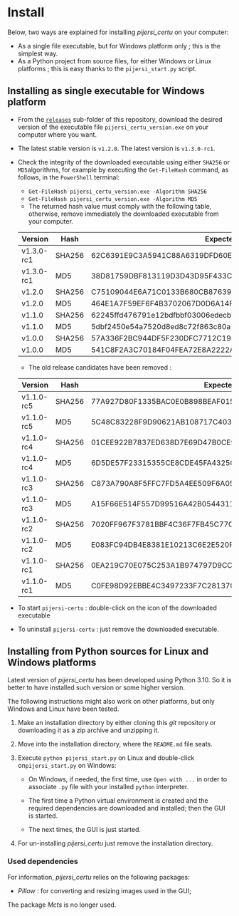 # Install

Below, two ways are explained for installing *pijersi_certu* on your computer:

- As a single file executable, but for Windows platform only ; this is the simplest way.
- As a Python project from source files, for either Windows or Linux platforms ; this is easy thanks to the `pijersi_start.py` script.

## Installing as single executable for Windows platform

- From the  [`releases`](../releases) sub-folder of this repository, download the desired version of the executable file `pijersi_certu_version.exe` on your computer where you want.
- The latest stable version is `v1.2.0`. The latest version is `v1.3.0-rc1`.
- Check the integrity of the downloaded executable using either `SHA256` or `MD5`algorithms, for example by executing the `Get-FileHash` command, as follows, in the `PowerShell` terminal:
  - `Get-FileHash pijersi_certu_version.exe -Algorithm SHA256`
  - `Get-FileHash pijersi_certu_version.exe -Algorithm MD5`
  - The returned hash value must comply with the following table, otherwise, remove immediately the downloaded executable from your computer.

  | Version     | Hash   | Expected hash value                                              |
  | ----------- | ------ | ---------------------------------------------------------------- |
  | v1.3.0-rc1  | SHA256 | 62C6391E9C3A5941C88A6319DFD60ECEA69898C7DE46687C53ADBA614E55F7DE |
  | v1.3.0-rc1  | MD5    | 38D81759DBF813119D3D43D95F433C60                                 |
  | v1.2.0      | SHA256 | C75109044E6A71C0133B680CB87639A1BF5022F700E8FBC4D98AB5FAC61129C8 |
  | v1.2.0      | MD5    | 464E1A7F59EF6F4B3702067D0D6A14F3                                 |
  | v1.1.0      | SHA256 | 62245ffd476791e12bdfbbf03006edecbd9742a6faa2c14917eee37126e9dbd4 |
  | v1.1.0      | MD5    | 5dbf2450e54a7520d8ed8c72f863c80a                                 |
  | v1.0.0      | SHA256 | 57A336F2BC944DF5F230DFC7712C198ED95013C1A2D842DC6F0EDE3FBF985B36 |
  | v1.0.0      | MD5    | 541C8F2A3C70184F04FEA72E8A2222A8                                 |

  - The old release candidates have been removed :

   | Version    | Hash   | Expected hash value                                              |
   | ---------- | ------ | ---------------------------------------------------------------- |
   | v1.1.0-rc5 | SHA256 | 77A927D80F1335BAC0E0B898BEAF015878D838A4CF0E395805C121FC65C56BA0 |
   | v1.1.0-rc5 | MD5    | 5C48C83228F9D90621AB108717C403A3                                 |
   | v1.1.0-rc4 | SHA256 | 01CEE922B7837ED638D7E69D47B0CE9DA54B4512C9D0059700AF7598B1EE1ECA |
   | v1.1.0-rc4 | MD5    | 6D5DE57F23315355CE8CDE45FA4325C5                                 |
   | v1.1.0-rc3 | SHA256 | C873A790A8F5FFC7FD5A4EE509F6A05EF9C581FBE29335E5047DECE8F7312C28 |
   | v1.1.0-rc3 | MD5    | A15F66E514F557D99516A42B05443111                                 |
   | v1.1.0-rc2 | SHA256 | 7020FF967F3781BBF4C36F7FB45C77C1721212816F6879F63EB80A82D81EAACD |
   | v1.1.0-rc2 | MD5    | E083FC94DB4E8381E10213C6E2E520FE                                 |
   | v1.1.0-rc1 | SHA256 | 0EA219C70E075C253A1B974797D9CCB92531778A7F9FFF4205BEB21F8FA45E28 |
   | v1.1.0-rc1 | MD5    | C0FE98D92EBBE4C3497233F7C281370F                                 |


- To start `pijersi-certu` : double-click on the icon of the downloaded executable
- To uninstall  `pijersi-certu` : just remove the downloaded executable.

## Installing from Python sources for Linux and Windows platforms

Latest version of *pijersi_certu* has been developed using Python 3.10. So it is better to have installed such version or some higher version.

The following instructions might also work on other platforms, but only Windows and Linux have been tested.

1. Make an installation directory by either cloning this *git* repository or downloading it as a zip archive and unzipping it.

2. Move into the installation directory, where the `README.md` file seats.

3. Execute `python pijersi_start.py` on Linux and  double-click on`pijersi_start.py` on Windows:

   - On Windows, if needed, the first time, use `Open with ...` in order to associate `.py` file with your installed `python` interpreter.

   - The first time a Python virtual environment is created and the required dependencies are downloaded and installed; then the GUI is started.
   - The next times, the GUI is just started.

4. For un-installing *pijersi_certu* just remove the installation directory.


### Used dependencies

For information, *pijersi_certu* relies on the following packages:

- *Pillow* : for converting and resizing images used in the GUI;

The package *Mcts* is no longer used.

